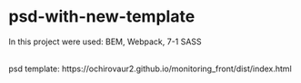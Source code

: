# psd-with-new-template


In this project were used: BEM, Webpack, 7-1 SASS

<br> 
psd template: https://ochirovaur2.github.io/monitoring_front/dist/index.html
